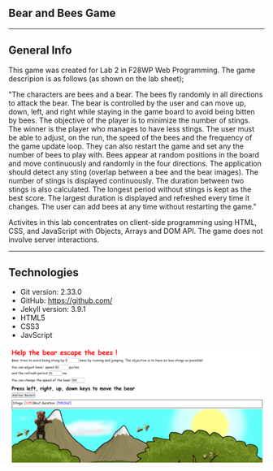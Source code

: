 ## Bear and Bees Game 

***
## General Info
This game was created for Lab 2 in F28WP Web Programming. The game descripion is as follows (as shown on the lab sheet);

  "The characters are bees and a bear. The bees fly randomly in all directions to attack the bear.
  The bear is controlled by the user and can move up, down, left, and right while staying in the
  game board to avoid being bitten by bees.
  The objective of the player is to minimize the number of stings. The winner is the player who
  manages to have less stings.
  The user must be able to adjust, on the run, the speed of the bees and the frequency of the game
  update loop. They can also restart the game and set any the number of bees to play with. Bees
  appear at random positions in the board and move continuously and randomly in the four
  directions.
  The application should detect any sting (overlap between a bee and the bear images). The
  number of stings is displayed continuously. The duration between two stings is also calculated.
  The longest period without stings is kept as the best score. The largest duration is displayed
  and refreshed every time it changes. The user can add bees at any time without restarting the
  game."
  
Activites in this lab concentrates on client-side programming using HTML, CSS, and JavaScript with Objects, Arrays and DOM API. The game does not involve server interactions.

***
## Technologies
* Git version: 2.33.0
* GitHub: https://github.com/
* Jekyll version: 3.9.1
* HTML5
* CSS3
* JavScript

![gameshot](images/gameshot.PNG "gameshot")

